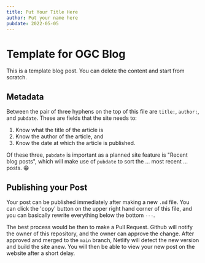 ```yaml
---
title: Put Your Title Here
author: Put your name here
pubdate: 2022-05-05
---
```


# Template for OGC Blog

This is a template blog post. You can delete the content and start from scratch.

## Metadata

Between the pair of three hyphens on the top of this file are `title:`,
`author:`, and `pubdate`. These are fields that the site needs to:

1. Know what the title of the article is
2. Know the author of the article, and
3. Know the date at which the article is published.

Of these three, `pubdate` is important as a planned site feature is "Recent blog
posts", which will make use of `pubdate` to sort the ... most recent ... posts.
😁

## Publishing your Post

Your post can be published immediately after making a new `.md` file. You can
click the 'copy' button on the upper right hand corner of this file, and you can
basically rewrite everything below the bottom `---`.

The best process would be then to make a Pull Request. Github will notify the
owner of this repository, and the owner can approve the change. After approved
and merged to the `main` branch, Netlify will detect the new version and build
the site anew. You will then be able to view your new post on the website after
a short delay.
